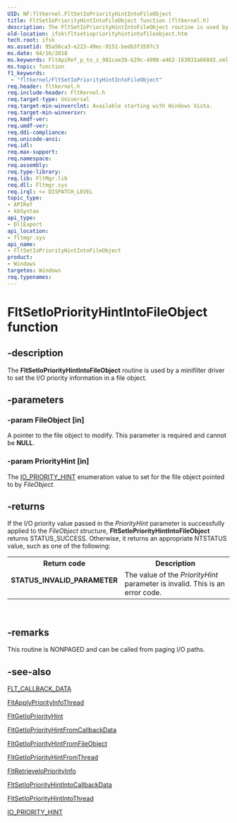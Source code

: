 ```yaml
---
UID: NF:fltkernel.FltSetIoPriorityHintIntoFileObject
title: FltSetIoPriorityHintIntoFileObject function (fltkernel.h)
description: The FltSetIoPriorityHintIntoFileObject routine is used by a minifilter driver to set the I/O priority information in a file object.
old-location: ifsk\fltsetiopriorityhintintofileobject.htm
tech.root: ifsk
ms.assetid: 95a56ca3-e223-49ec-9151-bedb3f3597c3
ms.date: 04/16/2018
ms.keywords: FltApiRef_p_to_z_981cae2b-b29c-4890-a462-163031a668d3.xml, FltSetIoPriorityHintIntoFileObject, FltSetIoPriorityHintIntoFileObject routine [Installable File System Drivers], fltkernel/FltSetIoPriorityHintIntoFileObject, ifsk.fltsetiopriorityhintintofileobject
ms.topic: function
f1_keywords:
 - "fltkernel/FltSetIoPriorityHintIntoFileObject"
req.header: fltkernel.h
req.include-header: FltKernel.h
req.target-type: Universal
req.target-min-winverclnt: Available starting with Windows Vista.
req.target-min-winversvr: 
req.kmdf-ver: 
req.umdf-ver: 
req.ddi-compliance: 
req.unicode-ansi: 
req.idl: 
req.max-support: 
req.namespace: 
req.assembly: 
req.type-library: 
req.lib: FltMgr.lib
req.dll: Fltmgr.sys
req.irql: <= DISPATCH_LEVEL
topic_type:
- APIRef
- kbSyntax
api_type:
- DllExport
api_location:
- fltmgr.sys
api_name:
- FltSetIoPriorityHintIntoFileObject
product:
- Windows
targetos: Windows
req.typenames: 
---
```


# FltSetIoPriorityHintIntoFileObject function


## -description


The <b>FltSetIoPriorityHintIntoFileObject</b> routine is used by a minifilter driver to set the I/O priority information in a file object.


## -parameters




### -param FileObject [in]

A pointer to the file object to modify. This parameter is required and cannot be <b>NULL</b>. 


### -param PriorityHint [in]

The <a href="https://docs.microsoft.com/windows-hardware/drivers/ddi/wdm/ne-wdm-_io_priority_hint">IO_PRIORITY_HINT</a> enumeration value to set for the file object pointed to by <i>FileObject</i>.


## -returns



If the I/O priority value passed in the <i>PriorityHint</i> parameter is successfully applied to the <i>FileObject</i> structure, <b>FltSetIoPriorityHintIntoFileObject</b> returns STATUS_SUCCESS. Otherwise, it returns an appropriate NTSTATUS value, such as one of the following:

<table>
<tr>
<th>Return code</th>
<th>Description</th>
</tr>
<tr>
<td width="40%">
<dl>
<dt><b>STATUS_INVALID_PARAMETER </b></dt>
</dl>
</td>
<td width="60%">
The value of the <i>PriorityHint</i> parameter is invalid. This is an error code. 

</td>
</tr>
</table>
 




## -remarks



This routine is NONPAGED and can be called from paging I/O paths.




## -see-also




<a href="https://docs.microsoft.com/windows-hardware/drivers/ddi/fltkernel/ns-fltkernel-_flt_callback_data">FLT_CALLBACK_DATA</a>



<a href="https://docs.microsoft.com/windows-hardware/drivers/ddi/fltkernel/nf-fltkernel-fltapplypriorityinfothread">FltApplyPriorityInfoThread</a>



<a href="https://docs.microsoft.com/windows-hardware/drivers/ddi/fltkernel/nf-fltkernel-fltgetiopriorityhint">FltGetIoPriorityHint</a>



<a href="https://docs.microsoft.com/windows-hardware/drivers/ddi/fltkernel/nf-fltkernel-fltgetiopriorityhintfromcallbackdata">FltGetIoPriorityHintFromCallbackData</a>



<a href="https://docs.microsoft.com/windows-hardware/drivers/ddi/fltkernel/nf-fltkernel-fltgetiopriorityhintfromfileobject">FltGetIoPriorityHintFromFileObject</a>



<a href="https://docs.microsoft.com/windows-hardware/drivers/ddi/fltkernel/nf-fltkernel-fltgetiopriorityhintfromthread">FltGetIoPriorityHintFromThread</a>



<a href="https://docs.microsoft.com/windows-hardware/drivers/ddi/fltkernel/nf-fltkernel-fltretrieveiopriorityinfo">FltRetrieveIoPriorityInfo</a>



<a href="https://docs.microsoft.com/windows-hardware/drivers/ddi/fltkernel/nf-fltkernel-fltsetiopriorityhintintocallbackdata">FltSetIoPriorityHintIntoCallbackData</a>



<a href="https://docs.microsoft.com/windows-hardware/drivers/ddi/fltkernel/nf-fltkernel-fltsetiopriorityhintintothread">FltSetIoPriorityHintIntoThread</a>



<a href="https://docs.microsoft.com/windows-hardware/drivers/ddi/wdm/ne-wdm-_io_priority_hint">IO_PRIORITY_HINT</a>
 

 

